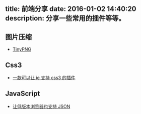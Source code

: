 title: 前端分享
date: 2016-01-02 14:40:20
description: 分享一些常用的插件等等。
---

## 图片压缩 ##

- [TinyPNG](https://tinypng.com/)

## Css3 ##

- [一款可以让 ie 支持 css3 的插件](/2016/01/the-plugin-let-ie-can-support-css3.html)

## JavaScript ##

- [让低版本浏览器也支持 JSON](https://github.com/douglascrockford/JSON-js/blob/master/json2.js)